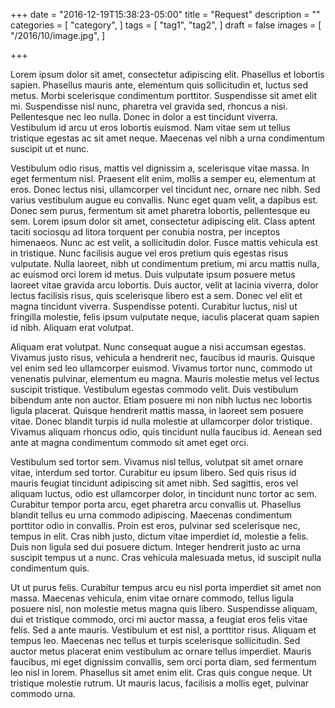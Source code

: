 +++
date = "2016-12-19T15:38:23-05:00"
title = "Request"
description = ""
categories = [
  "category",
]
tags = [
  "tag1",
  "tag2",
]
draft = false
images = [
  "/2016/10/image.jpg",
]

+++

Lorem ipsum dolor sit amet, consectetur adipiscing elit. Phasellus et lobortis sapien. Phasellus mauris ante, elementum quis sollicitudin et, luctus sed metus. Morbi scelerisque condimentum porttitor. Suspendisse sit amet elit mi. Suspendisse nisl nunc, pharetra vel gravida sed, rhoncus a nisi. Pellentesque nec leo nulla. Donec in dolor a est tincidunt viverra. Vestibulum id arcu ut eros lobortis euismod. Nam vitae sem ut tellus tristique egestas ac sit amet neque. Maecenas vel nibh a urna condimentum suscipit ut et nunc.

Vestibulum odio risus, mattis vel dignissim a, scelerisque vitae massa. In eget fermentum nisl. Praesent elit enim, mollis a semper eu, elementum at eros. Donec lectus nisi, ullamcorper vel tincidunt nec, ornare nec nibh. Sed varius vestibulum augue eu convallis. Nunc eget quam velit, a dapibus est. Donec sem purus, fermentum sit amet pharetra lobortis, pellentesque eu sem. Lorem ipsum dolor sit amet, consectetur adipiscing elit. Class aptent taciti sociosqu ad litora torquent per conubia nostra, per inceptos himenaeos. Nunc ac est velit, a sollicitudin dolor. Fusce mattis vehicula est in tristique. Nunc facilisis augue vel eros pretium quis egestas risus vulputate. Nulla laoreet, nibh ut condimentum pretium, mi arcu mattis nulla, ac euismod orci lorem id metus. Duis vulputate ipsum posuere metus laoreet vitae gravida arcu lobortis. Duis auctor, velit at lacinia viverra, dolor lectus facilisis risus, quis scelerisque libero est a sem. Donec vel elit et magna tincidunt viverra. Suspendisse potenti. Curabitur luctus, nisl ut fringilla molestie, felis ipsum vulputate neque, iaculis placerat quam sapien id nibh. Aliquam erat volutpat.

Aliquam erat volutpat. Nunc consequat augue a nisi accumsan egestas. Vivamus justo risus, vehicula a hendrerit nec, faucibus id mauris. Quisque vel enim sed leo ullamcorper euismod. Vivamus tortor nunc, commodo ut venenatis pulvinar, elementum eu magna. Mauris molestie metus vel lectus suscipit tristique. Vestibulum egestas commodo velit. Duis vestibulum bibendum ante non auctor. Etiam posuere mi non nibh luctus nec lobortis ligula placerat. Quisque hendrerit mattis massa, in laoreet sem posuere vitae. Donec blandit turpis id nulla molestie at ullamcorper dolor tristique. Vivamus aliquam rhoncus odio, quis tincidunt nulla faucibus id. Aenean sed ante at magna condimentum commodo sit amet eget orci.

Vestibulum sed tortor sem. Vivamus nisl tellus, volutpat sit amet ornare vitae, interdum sed tortor. Curabitur eu ipsum libero. Sed quis risus id mauris feugiat tincidunt adipiscing sit amet nibh. Sed sagittis, eros vel aliquam luctus, odio est ullamcorper dolor, in tincidunt nunc tortor ac sem. Curabitur tempor porta arcu, eget pharetra arcu convallis ut. Phasellus blandit tellus eu urna commodo adipiscing. Maecenas condimentum porttitor odio in convallis. Proin est eros, pulvinar sed scelerisque nec, tempus in elit. Cras nibh justo, dictum vitae imperdiet id, molestie a felis. Duis non ligula sed dui posuere dictum. Integer hendrerit justo ac urna suscipit tempus ut a nunc. Cras vehicula malesuada metus, id suscipit nulla condimentum quis.

Ut ut purus felis. Curabitur tempus arcu eu nisl porta imperdiet sit amet non massa. Maecenas vehicula, enim vitae ornare commodo, tellus ligula posuere nisl, non molestie metus magna quis libero. Suspendisse aliquam, dui et tristique commodo, orci mi auctor massa, a feugiat eros felis vitae felis. Sed a ante mauris. Vestibulum et est nisl, a porttitor risus. Aliquam et tempus leo. Maecenas nec tellus et turpis scelerisque sollicitudin. Sed auctor metus placerat enim vestibulum ac ornare tellus imperdiet. Mauris faucibus, mi eget dignissim convallis, sem orci porta diam, sed fermentum leo nisl in lorem. Phasellus sit amet enim elit. Cras quis congue neque. Ut tristique molestie rutrum. Ut mauris lacus, facilisis a mollis eget, pulvinar commodo urna.
